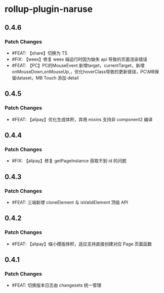 # rollup-plugin-naruse

## 0.4.6

### Patch Changes

- #FEAT: 【share】切换为 TS
- #FIX:  【weex】修复 weex 端运行时因为缺失 api 导致的页面渲染错误
- #FEAT: 【PC】PC的MouseEvent 新增target，currentTarget，新增 onMouseDown,onMouseUp,，优化hoverClass导致的更新错误，PC\MB保留dataset，MB Touch 添加 detail

## 0.4.5

### Patch Changes

- #FEAT: 【alipay】优化生成体积，弃用 mixins 支持非 component2 编译

## 0.4.4

### Patch Changes

- #FIX: 【alipay】修复 getPageInstance 获取不到 id 的问题

## 0.4.3

### Patch Changes

- #FEAT: 三端新增 cloneElement 与 isValidElement 顶级 API

## 0.4.2

### Patch Changes

- #FEAT: 【alipay】缩小模版体积，适应支持直接创建对应 Page 页面函数

## 0.4.1

### Patch Changes

- #FEAT: 切换版本日志由 changesets 统一管理
